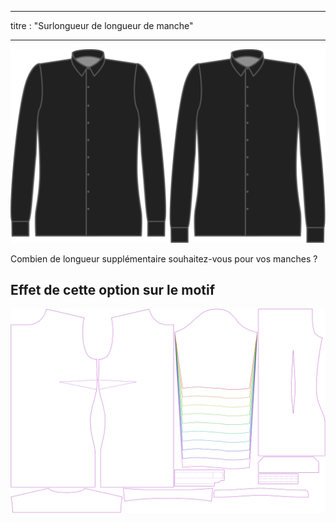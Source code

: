 - - -
titre : "Surlongueur de longueur de manche"
- - -

![Bonus de longueur de manche](sleevelengthbonus.svg)

Combien de longueur supplémentaire souhaitez-vous pour vos manches ?

## Effet de cette option sur le motif

![Cette image montre l'effet de cette option en superposant plusieurs variantes qui ont une valeur différente pour cette option](simone_sleevelengthbonus_sample.svg "Effet de cette option sur le modèle")
